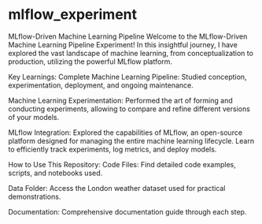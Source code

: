# mlflow_experiment

MLflow-Driven Machine Learning Pipeline
Welcome to the MLflow-Driven Machine Learning Pipeline Experiment! In this insightful journey, I have explored the vast landscape of machine learning, from conceptualization to production, utilizing the powerful MLflow platform.

Key Learnings:
Complete Machine Learning Pipeline:
Studied conception, experimentation, deployment, and ongoing maintenance.

Machine Learning Experimentation:
Performed the art of forming and conducting experiments, allowing to compare and refine different versions of your models.

MLflow Integration:
Explored the capabilities of MLflow, an open-source platform designed for managing the entire machine learning lifecycle. Learn to efficiently track experiments, log metrics, and deploy models.

How to Use This Repository:
Code Files:
Find detailed code examples, scripts, and notebooks used.

Data Folder:
Access the London weather dataset used for practical demonstrations.

Documentation:
Comprehensive documentation guide through each step.
